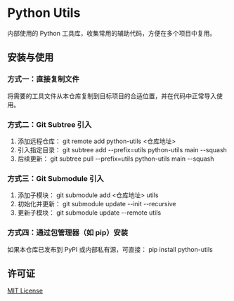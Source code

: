 # Python Utils

内部使用的 Python 工具库，收集常用的辅助代码，方便在多个项目中复用。

## 安装与使用

### 方式一：直接复制文件
将需要的工具文件从本仓库复制到目标项目的合适位置，并在代码中正常导入使用。

### 方式二：Git Subtree 引入
1. 添加远程仓库：
   git remote add python-utils <仓库地址>
2. 引入指定目录：
   git subtree add --prefix=utils python-utils main --squash
3. 后续更新：
   git subtree pull --prefix=utils python-utils main --squash

### 方式三：Git Submodule 引入
1. 添加子模块：
   git submodule add <仓库地址> utils
2. 初始化并更新：
   git submodule update --init --recursive
3. 更新子模块：
   git submodule update --remote utils

### 方式四：通过包管理器（如 pip）安装
如果本仓库已发布到 PyPI 或内部私有源，可直接：
   pip install python-utils

## 许可证
[MIT License](LICENSE)
